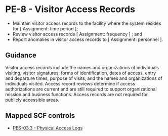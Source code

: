 # PE-8 - Visitor Access Records
- Maintain visitor access records to the facility where the system resides for \[ Assignment: time period \];
- Review visitor access records \[ Assignment: frequency \] ; and
- Report anomalies in visitor access records to \[ Assignment: personnel \].
## Guidance
Visitor access records include the names and organizations of individuals visiting, visitor signatures, forms of identification, dates of access, entry and departure times, purpose of visits, and the names and organizations of individuals visited. Access record reviews determine if access authorizations are current and are still required to support organizational mission and business functions. Access records are not required for publicly accessible areas.
## Mapped SCF controls
- [PES-03.3 - Physical Access Logs](../scf/pes-033-physicalaccesslogs.md)